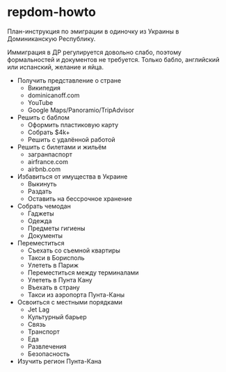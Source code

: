 # repdom-howto

План-инструкция по эмиграции в одиночку из Украины в Доминиканскую Республику.

Иммиграция в ДР регулируется довольно слабо, поэтому формальностей и документов не требуется. 
Только бабло, английский или испанский, желание и яйца.

- Получить представление о стране
  - Википедия
  - dominicanoff.com
  - YouTube
  - Google Maps/Panoramio/TripAdvisor
- Решить с баблом
  - Оформить пластиковую карту
  - Собрать $4k+
  - Решить с удалённой работой
- Решить с билетами и жильём
  - загранпаспорт
  - airfrance.com
  - airbnb.com
- Избавиться от имущества в Украине
  - Выкинуть
  - Раздать
  - Оставить на бессрочное хранение
- Собрать чемодан
  - Гаджеты
  - Одежда
  - Предметы гигиены
  - Документы
- Переместиться
  - Съехать со съемной квартиры
  - Такси в Борисполь
  - Улететь в Париж
  - Переместиться между терминалами
  - Улететь в Пунта Кану
  - Въехать в страну
  - Такси из аэропорта Пунта-Каны
- Освоиться с местными порядками
  - Jet Lag
  - Культурный барьер
  - Связь
  - Транспорт
  - Еда
  - Развлечения
  - Безопасность
- Изучить регион Пунта-Кана
